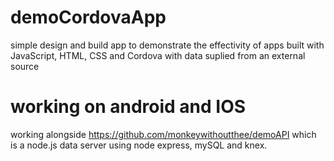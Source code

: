 # demoCordovaApp
simple design and build app to demonstrate the effectivity of apps built with JavaScript, HTML, CSS and Cordova with data suplied from an external source

# working on android and IOS

working alongside https://github.com/monkeywithoutthee/demoAPI which is a node.js data server using node express, mySQL and knex.
